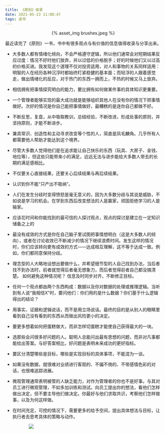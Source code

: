 ```yaml
---
title: 《原则》收录
date: 2021-05-23 11:08:47
tags: 读书
---
```


<p align="center">
{% asset_img brushes.jpeg %}
</p>

最近读完了《原则》一书，书中有很多观点与有价值的信息值得收录与分享出来。

- 大多数人都有情绪化倾向，不会严格遵守逻辑，所以他们通常会对短期结果反应过度：情况不好时他们放弃，并以过低的价格脱手；好的时候他们又以过高的价格买进。我发现这个道理不仅对投资适用，对人和事物的关系同样适用：明智的人在经历各种沉浮时都始终盯紧稳健的基本面；而轻浮的人跟着感觉走，做出情绪化的反应，对于热门的东西一拥而上，不热的时候又马上放弃。

- 相信拥有把事情探究明白的能力，要比拥有如何做某件事的具体知识更重要。

- 一个管理者能够实现的最大成功就是能够组织其他人在没有你的情况下把事情做好。次好的情况是你自己能把事情做好，最糟糕的是连你自己都做不好。

- 不断反思，复盘，从中吸取教训，总结经验，不断改进，形成处事的原则，并坚持原则，才能不断进步。

- 兼具常识、创造性和主动寻求改变等个性的人，简直是凤毛麟角。几乎所有人都需要他人帮助才能达到这个境界。

- 尽管大多数人觉得他们是在追求能让自己快乐的东西（玩具、大房子、金钱、地位等），但这些只能带来小的满足，远远无法与进步能给大多数人带去的长期的满足感相比。

- 不仅要关心直接结果，还要关心后续结果与再后续结果。

- 认识到你不能“只产出不吸纳”。

- 人们在发生分歧时变得愤怒是毫无意义的，因为大多数分歧与其说是威胁，不如说是学习的机会。在学到东西后改变想法的人是赢家，顽固拒绝学习的人是输家。

- 应该花时间和你能找到的最可信的人探讨观点，观点的探讨是建立在一定知识储备之上的

- 最没有成效的方式是你在自己脑子里试图把事情想明白（这是大多数人的倾向），或者在讨论收效已不断减少的情况下继续浪费时间。发生这样的情况时，你们应该转向更有成效的方式——达成相互理解，这不等于达成一致。例如，你们都同意保持分歧。

- 理念型的人大略地设想出要做什么，并希望细节型的人自己找到办法，当后者找不到办法时，前者就觉得后者毫无想象力，而后者觉得前者自己都没搞清楚。  如何避免这种情况呢？ 信息及时同步对齐，不断修正目标。

- 任何一个观点都由两个东西构成：数据以及你对数据的处理或推理逻辑。当听到有人说“我相信X”时，要问他们：你们用的是什么数据？你们基于什么逻辑得出的结论？

- 用事实、证据和逻辑说话，而不是用立场说话。最终的目的是从别人的眼睛里看到自己没有看到的东西从而做出风险更小的决定。

- 要更多想着如何把蛋糕做大，而非怎样切蛋糕才能使自己获得最大的一块。

- 选那些会问很多好问题的人。聪明人总能问出最有思想的问题，而非对凡事都能给出答案。与好答案相比，好问题是表明未来成功的更好指标。

- 要区分清楚哪些是目标，哪些是实现目标的具体事项，不能混为一谈。

- 如果没有数据，就很难对业绩进行客观的、不偏不倚的、不带感情色彩的对话，也很难追踪进展。

- 微观管理通常表明被管的人缺乏能力，对作为管理者的你也不是好事。与其对员工进行微观管理，不如多加训练和测试。向员工提出你的想法，看他们怎样做出决定，但不要主导他们做决定。你最好与他们求取共识，考察他们怎样做事，以及为何这样做。

- 在时间充足，可控的情况下，需要更多的给予空间，提出具体想法与目标，让执行者去思考具体的策略与动作。

<div style="width:70%;margin:auto">
<img src='http://muchstudy.com/2020/04/04/聊聊一线开发的基本素养/公众号二维码.gif'>
</div>
